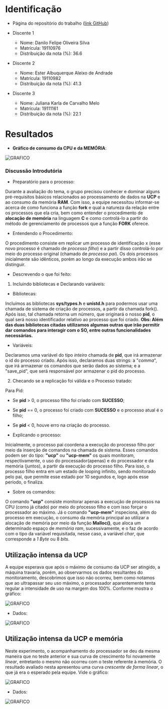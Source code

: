 # Identificação

* Página do repositório do trabalho ([link GitHub](https://github.com/esterandr02/teaching/blob/master/2019.1-IAC/AB2.1-TP/REPORT.md)) 

* Discente 1
	* Nome: Danilo Felipe Oliveira Silva
	* Matrícula: 19110976
	* Distribuição da nota (%): 36.6
* Discente 2
	* Nome: Ester Albuquerque Aleixo de Andrade
	* Matrícula: 19110982
	* Distribuição da nota (%): 41.3
* Discente 3
	* Nome: Juliana Karla de Carvalho Melo
	* Matrícula: 19111161
	* Distribuição da nota (%): 22.1		
	
# Resultados

* **Gráfico de consumo da CPU e da MEMÓRIA**:

![GRAFICO](https://i.imgur.com/7xEdD0J.png)

### Discussão Introdutória
* Preparatório para o processo:

Durante a avaliação do tema, o grupo precisou conhecer e dominar alguns pré-requisitos básicos relacionados ao
processamento de dados na **UCP** e ao consumo da memória **RAM**. Com isso, a equipe necessitou informar-se acerca de como funciona a função **fork** e qual a natureza da relação entre os processos que ela cria, bem como entender o procedimento de **alocação de memória** na linguagem **C** e como controlá-lo a partir do método de gerenciamento de processos que a função **FORK** oferece.

* Entendendo o Procedimento:

O procedimento consiste em replicar um processo de identificação x (esse novo processo é chamado de *processo filho*) e a partir disso controlá-lo por meio do processo original (chamado de *processo pai*). Os dois processos inicialmente são idênticos, porém ao longo da execução ambos irão se distinguir.

* Descrevendo o que foi feito:

1. Incluindo bibliotecas e Declarando variáveis:
	
* Bibliotecas:

Incluímos as bibliotecas **sys/types.h** e **unistd.h** para podermos usar uma chamada de sistema de criação de processos, 
a partir da chamada fork(). Após isso, tal chamada retorna um número, que originará o nosso **pid**, o qual será nosso identificador
relativo ao processo que foi criado.
**Obs: Além das duas bibliotecas citadas utilizamos algumas outras que irão permitir dar comandos para interagir com o SO, entre outras funcionalidades necessárias.**

* Variáveis:

Declaramos uma variável do tipo *inteiro* chamada de **pid**, que irá armazenar o id do processo criado. Após isso, declaramos duas strings: a "*comma*", que irá armazenar os comandos que serão dados ao sistema; e a "save_pid", que será responsável por armazenar o pid do processo.

2. Checando se a replicação foi válida e o Processo tratado: 

Para Pid:

* Se **pid** > 0, o processo filho foi criado com **SUCESSO**;
* Se **pid** == 0, o processo foi criado com **SUCESSO** e o processo atual é o filho;
* Se **pid** < 0, houve erro na criação do processo.

* Explicando o processo:

Inicialmente, o processo pai coordena a execução do processo filho por meio da inserção de comandos na chamada de sistema.
Esses comandos podem ser do tipo: **"ucp"** ou **"ucp-mem"** os quais monitoram, respectivamente, o uso do processador(apenas) e do processador e da memória (juntos), a partir da execução do processo filho. Para isso, o processo filho entra em um estado de looping infinito, sendo monitorado pelo pai, que permite esse estado por 10 segundos e, logo após esse período, o finaliza.

* Sobre os comandos:

O comando **"ucp"** consiste monitorar apenas a execução de processos na CPU (como já citado) por meio do pŕocesso filho e com isso forçar o processador ao máximo. Já o comando **"ucp-mem"** inspeciona, além do processo em execução, o consumo da memória principal ao utilizar a alocação de memória por meio da função **Malloc()**, que aloca um determinado espaço de *memória ram*, sucessivamente, e o faz de acordo com o tipo da variável requisitada, nesse caso, a variável *char*, que corresponde a *1 Byte* ou 8 *bits*.

## Utilização intensa da UCP

A equipe esperava que após o máximo de consumo da UCP ser atingido, a máquina travaria, porém, ao observarmos os dados resultantes do monitoramento, descobrimos que isso não ocorreu, bem como notamos que ao ultrapassar seu uso máximo, o processador aparentemente tenta regular a intensidade de uso na margem dos 100%. Conforme mostra o gráfico:

![GRAFICO](https://i.imgur.com/7xEdD0J.png)

* Dados: 

![GRAFICO](https://i.imgur.com/h0sPfAC.png)

## Utilização intensa da UCP e memória

Neste experimento, o acompanhamento do processador se deu da mesma maneira que no teste anterior e sua curva de crescimento foi novamente *linear*, entretanto o mesmo não ocorreu com o teste referente à memória. O resultado avaliado nesta apresentou uma curva *crescente de forma linear*, o que já era o esperado pela equipe. Vide o gráfico:

![GRAFICO](https://i.imgur.com/FKg7JYS.png)

* Dados:

![GRAFICO](https://i.imgur.com/XZ4AMz6.png)

